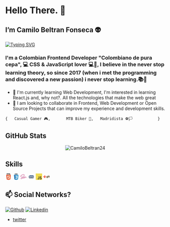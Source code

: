 # Hello There. 👋  
## I’m Camilo Beltran Fonseca 👽
[![Typing SVG](https://readme-typing-svg.herokuapp.com?font=Cascadia+Code&color=%23000000EB&lines=Frontend+Developer+💻;CSS+|+JavaScript+Lover+💻🤟;Madridista+⚽️)](https://git.io/typing-svg)
### I'm a Colombian Frontend Developer "Colombiano de pura cepa", 💻 CSS & JavaScript lover 💻🤟, I believe in the never stop learning theory, so since 2017 (when i met the programming and discovered a new passion) i never stop learning.📚👀  
- 🌱 I'm currently learning Web Development, I'm interested in learning React.js and, why not?. All the technologies that make the web great
- 💞️ I am looking to collaborate in Frontend, Web Development or Open Source Projects that can improve my experience and development skills.

`
{  
  Casual Gamer 🎮,      
  MTB Biker 🚴,  
  Madridista ⚽️🏳          
}
`
## GitHub Stats

<p align="center"> <img src="https://github-readme-stats.vercel.app/api?username=CamiloBeltran24&show_icons=true&theme=gotham" alt="CamiloBeltran24" />

## Skills
<code><img height="20" src="https://raw.githubusercontent.com/github/explore/80688e429a7d4ef2fca1e82350fe8e3517d3494d/topics/html/html.png"></code>
<code><img height="20" src="https://raw.githubusercontent.com/github/explore/80688e429a7d4ef2fca1e82350fe8e3517d3494d/topics/css/css.png"></code>
<code><img height="20" src="https://raw.githubusercontent.com/github/explore/80688e429a7d4ef2fca1e82350fe8e3517d3494d/topics/sass/sass.png"></code>
<code><img height="20" src="https://raw.githubusercontent.com/github/explore/80688e429a7d4ef2fca1e82350fe8e3517d3494d/topics/less/less.png"></code>
<code><img height="20" src="https://raw.githubusercontent.com/github/explore/80688e429a7d4ef2fca1e82350fe8e3517d3494d/topics/javascript/javascript.png"></code>
<code><img height="20" src="https://raw.githubusercontent.com/github/explore/80688e429a7d4ef2fca1e82350fe8e3517d3494d/topics/git/git.png"></code>


## 📫 Social Networks?
[![Github](https://img.shields.io/badge/-Github-000?style=flat&logo=Github&logoColor=white)](https://github.com/CamiloBeltran24)
[![Linkedin](https://img.shields.io/badge/-LinkedIn-blue?style=flat&logo=Linkedin&logoColor=white)](https://www.linkedin.com/in/camilobeltran24/)
  - [twitter](https://twitter.com/CamiloBeltran)
 
        

<!---
CamiloBeltran24/CamiloBeltran24 is a ✨ special ✨ repository because its `README.md` (this file) appears on your GitHub profile.
You can click the Preview link to take a look at your changes.
--->

